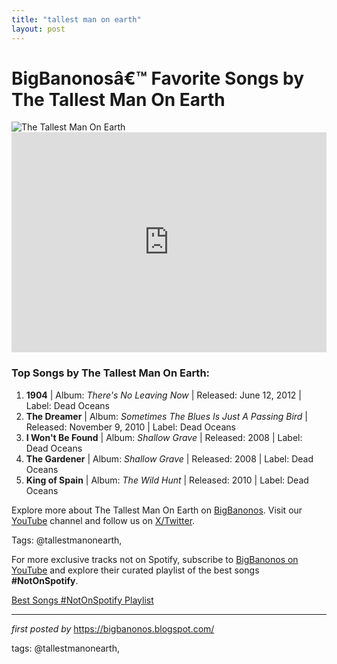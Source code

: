 ```yaml
---
title: "tallest man on earth"
layout: post
---
```

<!-- Title of the Post -->
<h1>BigBanonosâ€™ Favorite Songs by The Tallest Man On Earth</h1> <!-- Featured Image -->
<div> <img src="https://www.themusichall.org/wp-content/uploads/2019/11/2203_IY_TallestMan_update.jpg" alt="The Tallest Man On Earth">
</div> <!-- Spotify Embed -->
<div> <iframe src="https://open.spotify.com/embed/playlist/0c45LmFLMbYdYV61WCmtzr?utm_source=generator" width="100%" height="352" frameBorder="0" allowfullscreen="" allow="autoplay; clipboard-write; encrypted-media; fullscreen; picture-in-picture" loading="lazy"></iframe>
</div> <!-- Song Information -->
<h3>Top Songs by The Tallest Man On Earth:</h3>
<ol> <li><strong>1904</strong> | Album: <em>There's No Leaving Now</em> | Released: June 12, 2012 | Label: Dead Oceans</li> <li><strong>The Dreamer</strong> | Album: <em>Sometimes The Blues Is Just A Passing Bird</em> | Released: November 9, 2010 | Label: Dead Oceans</li> <li><strong>I Won't Be Found</strong> | Album: <em>Shallow Grave</em> | Released: 2008 | Label: Dead Oceans</li> <li><strong>The Gardener</strong> | Album: <em>Shallow Grave</em> | Released: 2008 | Label: Dead Oceans</li> <li><strong>King of Spain</strong> | Album: <em>The Wild Hunt</em> | Released: 2010 | Label: Dead Oceans</li>
</ol> <!-- Footer Links -->
<div > <p>Explore more about The Tallest Man On Earth on <a href="https://bigbanonos.blogspot.com/" target="_blank">BigBanonos</a>. Visit our <a href="https://www.youtube.com/@BigBanonos" target="_blank">YouTube</a> channel and follow us on <a href="https://x.com/bigbanonos" target="_blank">X/Twitter</a>.</p>
</div> <!-- Tags -->
<p >Tags: @tallestmanonearth,</p>


<!--Subscribe and Playlist Links-->
<div>
    <p>For more exclusive tracks not on Spotify, subscribe to <a href="https://www.youtube.com/@BigBanonos" target="_blank">BigBanonos on YouTube</a> and explore their curated playlist of the best songs <strong>#NotOnSpotify</strong>.</p>
    <p><a href="https://www.youtube.com/playlist?list=PLtuNtuTatqI0kFahUCbtbfenC_ET5O_tr" target="_blank">Best Songs #NotOnSpotify Playlist<br /></a></p></div>

<hr />

<p><em>first posted by</em> <a href="https://bigbanonos.blogspot.com/" rel="noopener" target="_new">https://bigbanonos.blogspot.com/</a></p>

<p>tags: @tallestmanonearth,</p>
